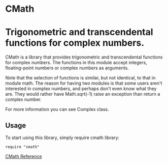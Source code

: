 # CMath

# Trigonometric and transcendental functions for complex numbers.

CMath is a library that provides trigonometric and transcendental functions
for complex numbers. The functions in this module accept integers,
floating-point numbers or complex numbers as arguments.

Note that the selection of functions is similar, but not identical, to that in
module math. The reason for having two modules is that some users aren't
interested in complex numbers, and perhaps don't even know what they are. They
would rather have Math.sqrt(-1) raise an exception than return a complex
number.

For more information you can see Complex class.

## Usage

To start using this library, simply require cmath library:

    require "cmath"

[CMath Reference](https://ruby-doc.org/stdlib-2.5.0/libdoc/cmath/rdoc/CMath.html)
